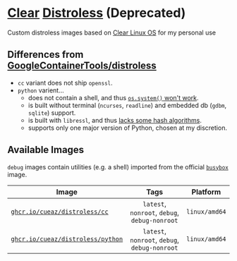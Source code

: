 # [Clear](//clearlinux.org/) [Distroless](//github.com/GoogleContainerTools/distroless) (Deprecated)

Custom distroless images based on [Clear Linux OS](//clearlinux.org/) for my personal use

## Differences from [GoogleContainerTools/distroless](//github.com/GoogleContainerTools/distroless)

-   `cc` variant does not ship `openssl`.
-   `python` varient...
    -   does not contain a shell, and thus [`os.system()` won't work](//github.com/GoogleContainerTools/distroless/issues/601).
    -   is built without terminal (`ncurses`, `readline`) and embedded db (`gdbm`, `sqlite`) support.
    -   is built with `libressl`, and thus [lacks some hash algorithms](//peps.python.org/pep-0644/#libressl-support).
    -   supports only one major version of Python, chosen at my discretion.

## Available Images

`debug` images contain utilities (e.g. a shell) imported from the official [`busybox`](//hub.docker.com/_/busybox) image.

| Image                                                                                                 |                     Tags                      |   Platform    |
| ----------------------------------------------------------------------------------------------------- | :-------------------------------------------: | :-----------: |
| [`ghcr.io/cueaz/distroless/cc`](//github.com/cueaz/distroless/pkgs/container/distroless%2Fcc)         | `latest`, `nonroot`, `debug`, `debug-nonroot` | `linux/amd64` |
| [`ghcr.io/cueaz/distroless/python`](//github.com/cueaz/distroless/pkgs/container/distroless%2Fpython) | `latest`, `nonroot`, `debug`, `debug-nonroot` | `linux/amd64` |

